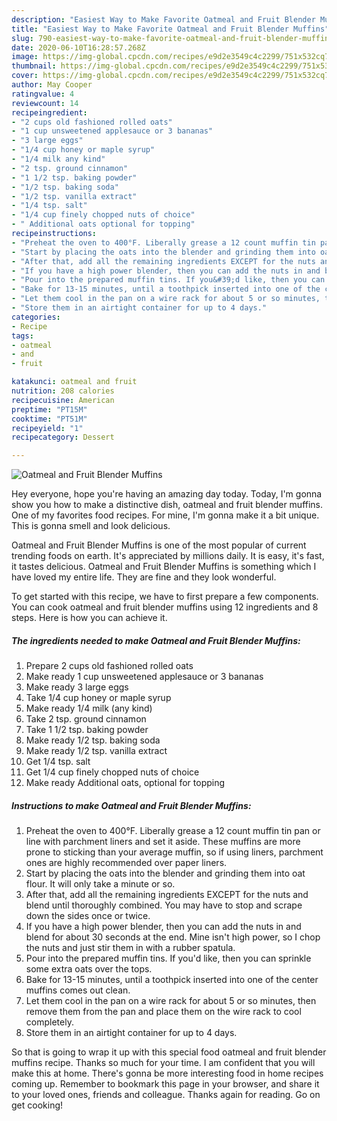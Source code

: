 ```yaml
---
description: "Easiest Way to Make Favorite Oatmeal and Fruit Blender Muffins"
title: "Easiest Way to Make Favorite Oatmeal and Fruit Blender Muffins"
slug: 790-easiest-way-to-make-favorite-oatmeal-and-fruit-blender-muffins
date: 2020-06-10T16:28:57.268Z
image: https://img-global.cpcdn.com/recipes/e9d2e3549c4c2299/751x532cq70/oatmeal-and-fruit-blender-muffins-recipe-main-photo.jpg
thumbnail: https://img-global.cpcdn.com/recipes/e9d2e3549c4c2299/751x532cq70/oatmeal-and-fruit-blender-muffins-recipe-main-photo.jpg
cover: https://img-global.cpcdn.com/recipes/e9d2e3549c4c2299/751x532cq70/oatmeal-and-fruit-blender-muffins-recipe-main-photo.jpg
author: May Cooper
ratingvalue: 4
reviewcount: 14
recipeingredient:
- "2 cups old fashioned rolled oats"
- "1 cup unsweetened applesauce or 3 bananas"
- "3 large eggs"
- "1/4 cup honey or maple syrup"
- "1/4 milk any kind"
- "2 tsp. ground cinnamon"
- "1 1/2 tsp. baking powder"
- "1/2 tsp. baking soda"
- "1/2 tsp. vanilla extract"
- "1/4 tsp. salt"
- "1/4 cup finely chopped nuts of choice"
- " Additional oats optional for topping"
recipeinstructions:
- "Preheat the oven to 400°F. Liberally grease a 12 count muffin tin pan or line with parchment liners and set it aside. These muffins are more prone to sticking than your average muffin, so if using liners, parchment ones are highly recommended over paper liners."
- "Start by placing the oats into the blender and grinding them into oat flour. It will only take a minute or so."
- "After that, add all the remaining ingredients EXCEPT for the nuts and blend until thoroughly combined. You may have to stop and scrape down the sides once or twice."
- "If you have a high power blender, then you can add the nuts in and blend for about 30 seconds at the end. Mine isn&#39;t high power, so I chop the nuts and just stir them in with a rubber spatula."
- "Pour into the prepared muffin tins. If you&#39;d like, then you can sprinkle some extra oats over the tops."
- "Bake for 13-15 minutes, until a toothpick inserted into one of the center muffins comes out clean."
- "Let them cool in the pan on a wire rack for about 5 or so minutes, then remove them from the pan and place them on the wire rack to cool completely."
- "Store them in an airtight container for up to 4 days."
categories:
- Recipe
tags:
- oatmeal
- and
- fruit

katakunci: oatmeal and fruit 
nutrition: 208 calories
recipecuisine: American
preptime: "PT15M"
cooktime: "PT51M"
recipeyield: "1"
recipecategory: Dessert

---
```



![Oatmeal and Fruit Blender Muffins](https://img-global.cpcdn.com/recipes/e9d2e3549c4c2299/751x532cq70/oatmeal-and-fruit-blender-muffins-recipe-main-photo.jpg)

Hey everyone, hope you're having an amazing day today. Today, I'm gonna show you how to make a distinctive dish, oatmeal and fruit blender muffins. One of my favorites food recipes. For mine, I'm gonna make it a bit unique. This is gonna smell and look delicious.

Oatmeal and Fruit Blender Muffins is one of the most popular of current trending foods on earth. It's appreciated by millions daily. It is easy, it's fast, it tastes delicious. Oatmeal and Fruit Blender Muffins is something which I have loved my entire life. They are fine and they look wonderful.




To get started with this recipe, we have to first prepare a few components. You can cook oatmeal and fruit blender muffins using 12 ingredients and 8 steps. Here is how you can achieve it.

<!--inarticleads1-->

##### The ingredients needed to make Oatmeal and Fruit Blender Muffins:

1. Prepare 2 cups old fashioned rolled oats
1. Make ready 1 cup unsweetened applesauce or 3 bananas
1. Make ready 3 large eggs
1. Take 1/4 cup honey or maple syrup
1. Make ready 1/4 milk (any kind)
1. Take 2 tsp. ground cinnamon
1. Take 1 1/2 tsp. baking powder
1. Make ready 1/2 tsp. baking soda
1. Make ready 1/2 tsp. vanilla extract
1. Get 1/4 tsp. salt
1. Get 1/4 cup finely chopped nuts of choice
1. Make ready  Additional oats, optional for topping




<!--inarticleads2-->

##### Instructions to make Oatmeal and Fruit Blender Muffins:

1. Preheat the oven to 400°F. Liberally grease a 12 count muffin tin pan or line with parchment liners and set it aside. These muffins are more prone to sticking than your average muffin, so if using liners, parchment ones are highly recommended over paper liners.
1. Start by placing the oats into the blender and grinding them into oat flour. It will only take a minute or so.
1. After that, add all the remaining ingredients EXCEPT for the nuts and blend until thoroughly combined. You may have to stop and scrape down the sides once or twice.
1. If you have a high power blender, then you can add the nuts in and blend for about 30 seconds at the end. Mine isn&#39;t high power, so I chop the nuts and just stir them in with a rubber spatula.
1. Pour into the prepared muffin tins. If you&#39;d like, then you can sprinkle some extra oats over the tops.
1. Bake for 13-15 minutes, until a toothpick inserted into one of the center muffins comes out clean.
1. Let them cool in the pan on a wire rack for about 5 or so minutes, then remove them from the pan and place them on the wire rack to cool completely.
1. Store them in an airtight container for up to 4 days.




So that is going to wrap it up with this special food oatmeal and fruit blender muffins recipe. Thanks so much for your time. I am confident that you will make this at home. There's gonna be more interesting food in home recipes coming up. Remember to bookmark this page in your browser, and share it to your loved ones, friends and colleague. Thanks again for reading. Go on get cooking!
